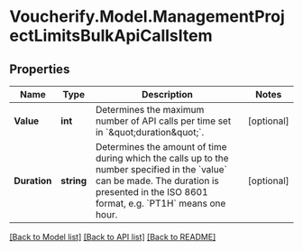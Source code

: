 # Voucherify.Model.ManagementProjectLimitsBulkApiCallsItem

## Properties

Name | Type | Description | Notes
------------ | ------------- | ------------- | -------------
**Value** | **int** | Determines the maximum number of API calls per time set in &#x60;\&quot;duration\&quot;&#x60;. | [optional] 
**Duration** | **string** | Determines the amount of time during which the calls up to the number specified in the &#x60;value&#x60; can be made. The duration is presented in the ISO 8601 format, e.g. &#x60;PT1H&#x60; means one hour. | [optional] 

[[Back to Model list]](../README.md#documentation-for-models) [[Back to API list]](../README.md#documentation-for-api-endpoints) [[Back to README]](../README.md)

